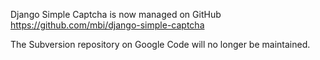 Django Simple Captcha is now managed on GitHub https://github.com/mbi/django-simple-captcha

The Subversion repository on Google Code will no longer be maintained.